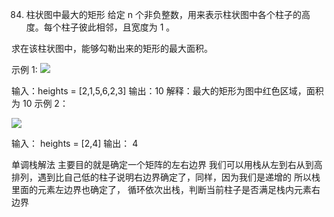 84. 柱状图中最大的矩形
    给定 n 个非负整数，用来表示柱状图中各个柱子的高度。每个柱子彼此相邻，且宽度为 1 。

求在该柱状图中，能够勾勒出来的矩形的最大面积。



示例 1:
![](.柱状图中最大的矩形84_images/290366eb.png)


输入：heights = [2,1,5,6,2,3]
输出：10
解释：最大的矩形为图中红色区域，面积为 10
示例 2：

![](.柱状图中最大的矩形84_images/80eb2488.png)

输入： heights = [2,4]
输出： 4

单调栈解法
主要目的就是确定一个矩阵的左右边界
我们可以用栈从左到右从到高排列，遇到比自己低的柱子说明右边界确定了，同样，因为我们是递增的
所以栈里面的元素左边界也确定了，
循环依次出栈，判断当前柱子是否满足栈内元素右边界